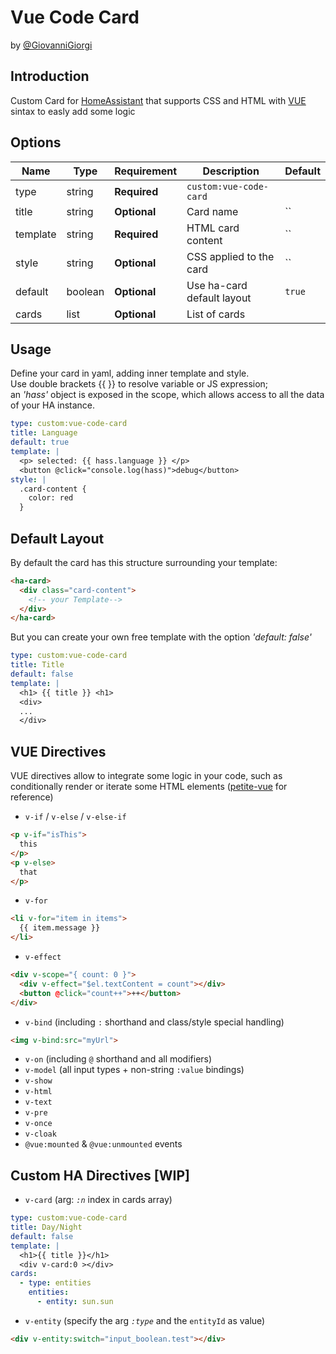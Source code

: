 # Vue Code Card 
by [@GiovanniGiorgi](https://github.com/GiovanniGiorgi)

## Introduction
Custom Card for [HomeAssistant](home-assistant.io) that supports CSS and HTML with [VUE](https://github.com/vuejs/petite-vue/tree/main) sintax to easly add some logic

## Options

| Name              | Type    | Requirement  | Description                                 | Default             |
| ----------------- | ------- | ------------ | ------------------------------------------- | ------------------- |
| type              | string  | **Required** | `custom:vue-code-card`                      |                     |
| title             | string  | **Optional** | Card name                                   | ``                  |
| template          | string  | **Required** | HTML card content                           | ``                  |
| style             | string  | **Optional** | CSS applied to the card                     | ``                  |
| default           | boolean | **Optional** | Use ha-card default layout                  | `true`              |
| cards             | list    | **Optional** | List of cards                               |                     |

## Usage

Define your card in yaml, adding inner template and style.\
Use double brackets {{ }} to resolve variable or JS expression;\
an _'hass'_ object is exposed in the scope, which allows access to all the data of your HA instance.

````YAML
type: custom:vue-code-card
title: Language
default: true
template: |
  <p> selected: {{ hass.language }} </p>
  <button @click="console.log(hass)">debug</button>
style: |
  .card-content {
    color: red
  }
````
## Default Layout
By default the card has this structure surrounding your template:
````html
<ha-card>
  <div class="card-content">
    <!-- your Template-->
  </div>
</ha-card>
````
But you can create your own free template with the option _'default: false'_
````yaml
type: custom:vue-code-card
title: Title
default: false
template: |
  <h1> {{ title }} <h1>
  <div>
  ...
  </div>
````


## VUE Directives

VUE directives allow to integrate some logic in your code, such as conditionally render or iterate some HTML elements ([petite-vue](https://github.com/vuejs/petite-vue) for reference)

- `v-if` / `v-else` / `v-else-if`
````html
<p v-if="isThis">
  this
</p>
<p v-else>
  that
</p>

``````
- `v-for`
````html
<li v-for="item in items">
  {{ item.message }}
</li>

``````
- `v-effect`
`````html
<div v-scope="{ count: 0 }">
  <div v-effect="$el.textContent = count"></div>
  <button @click="count++">++</button>
</div>
``````
- `v-bind` (including `:` shorthand and class/style special handling)
````html
<img v-bind:src="myUrl">
````
- `v-on` (including `@` shorthand and all modifiers)
- `v-model` (all input types + non-string `:value` bindings)
- `v-show`
- `v-html`
- `v-text`
- `v-pre`
- `v-once`
- `v-cloak`
- `@vue:mounted` & `@vue:unmounted` events

## Custom HA Directives [WIP]

- `v-card` (arg: _`:n`_ index in cards array)
````yaml
type: custom:vue-code-card
title: Day/Night
default: false
template: |
  <h1>{{ title }}</h1>
  <div v-card:0 ></div>
cards:
  - type: entities
    entities:
      - entity: sun.sun
````

- `v-entity` (specify the arg _`:type`_ and the `entityId` as value)
````html
<div v-entity:switch="input_boolean.test"></div>
```````